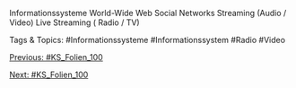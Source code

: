 Informationssysteme
World-Wide Web
Social Networks
Streaming (Audio / Video)
Live Streaming ( Radio / TV)

   Tags & Topics:
   #Informationssysteme
   #Informationssystem
   #Radio
   #Video

[Previous: #KS_Folien_100](KS_Folien_100.md)

[Next: #KS_Folien_100](KS_Folien_100.md)